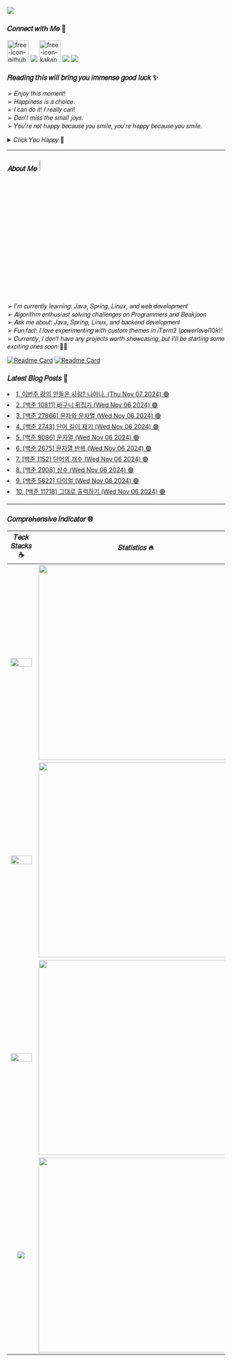 <a href="https://hits.seeyoufarm.com"><img src="https://hits.seeyoufarm.com/api/count/incr/badge.svg?url=https%3A%2F%2Fgithub.com%2Fsbi1024%2Fhit-counter&count_bg=%23C91426&title_bg=%23311CD1&icon=canonical.svg&icon_color=%23B51DDB&title=%F0%9D%92%97%F0%9D%92%8A%F0%9D%92%94%F0%9D%92%8A%F0%9D%92%95&edge_flat=false"/></a>

### 𝐶𝑜𝑛𝑛𝑒𝑐𝑡 𝑤𝑖𝑡ℎ 𝑀𝑒 🔗  
<span><a href="https://sbi1024.github.io/"> <img src="https://github.com/user-attachments/assets/9efa66cd-c50f-4487-aa47-6e5814ca2991" alt="free-icon-github" width="50" heigth = "50" /></a></span>
<span><a href="https://www.instagram.com/yamu.okay/" target="blank"><img src="https://skillicons.dev/icons?i=instagram" /></a></span>
<span><a href="https://open.kakao.com/o/ggq6pkWg"><img src="https://github.com/user-attachments/assets/5aec97fd-8573-441a-a8fa-19e47ce5e2d9" alt="free-icon-kakao" width="50" heigth = "50"></a></span>
<span><a href="https://discord.gg/qMAZGWW4Zd" target="blank"><img src="https://skillicons.dev/icons?i=discord" /></a></span>
<span><a href="mailto:treein10242@gmail.com" target="blank"><img src="https://skillicons.dev/icons?i=gmail" /></a></span>

### 𝑅𝑒𝑎𝑑𝑖𝑛𝑔 𝑡𝘩𝑖𝑠 𝑤𝑖𝑙𝑙 𝑏𝑟𝑖𝑛𝑔 𝑦𝑜𝑢 𝑖𝑚𝑚𝑒𝑛𝑠𝑒 𝑔𝑜𝑜𝑑 𝑙𝑢𝑐𝑘 ✨
 ➢ 𝐸𝑛𝑗𝑜𝑦 𝑡ℎ𝑖𝑠 𝑚𝑜𝑚𝑒𝑛𝑡!  </br>
 ➢ 𝐻𝑎𝑝𝑝𝑖𝑛𝑒𝑠𝑠 𝑖𝑠 𝑎 𝑐ℎ𝑜𝑖𝑐𝑒.  </br>
 ➢ 𝐼 𝑐𝑎𝑛 𝑑𝑜 𝑖𝑡! 𝐼 𝑟𝑒𝑎𝑙𝑙𝑦 𝑐𝑎𝑛!  </br>
 ➢ 𝐷𝑜𝑛'𝑡 𝑚𝑖𝑠𝑠 𝑡ℎ𝑒 𝑠𝑚𝑎𝑙𝑙 𝑗𝑜𝑦𝑠.  </br>
 ➢ 𝑌𝑜𝑢'𝑟𝑒 𝑛𝑜𝑡 ℎ𝑎𝑝𝑝𝑦 𝑏𝑒𝑐𝑎𝑢𝑠𝑒 𝑦𝑜𝑢 𝑠𝑚𝑖𝑙𝑒, 𝑦𝑜𝑢'𝑟𝑒 ℎ𝑎𝑝𝑝𝑦 𝑏𝑒𝑐𝑎𝑢𝑠𝑒 𝑦𝑜𝑢 𝑠𝑚𝑖𝑙𝑒. </br>
 <details>
  <summary> 𝐶𝑙𝑖𝑐𝑘 𝑌𝑜𝑢 𝐻𝑎𝑝𝑝𝑦 🌈</summary>
  
  ![img](https://github.com/user-attachments/assets/e7e6577e-1508-44cb-85f6-d553abbe1dc7) 
</details>

---

### 𝐴𝑏𝑜𝑢𝑡 𝑀𝑒 <img src="https://media.giphy.com/media/GltC4HZLjJLvq/giphy.gif?cid=790b7611vxkffaq8p5eo9kl5xcxvnpw82hi7xoinkgwkpbnp&ep=v1_stickers_search&rid=giphy.gif&ct=s" width="8%">
➢  𝐼’𝑚 𝑐𝑢𝑟𝑟𝑒𝑛𝑡𝑙𝑦 𝑙𝑒𝑎𝑟𝑛𝑖𝑛𝑔: 𝐽𝑎𝑣𝑎, 𝑆𝑝𝑟𝑖𝑛𝑔, 𝐿𝑖𝑛𝑢𝑥, 𝑎𝑛𝑑 𝑤𝑒𝑏 𝑑𝑒𝑣𝑒𝑙𝑜𝑝𝑚𝑒𝑛𝑡 </br>
➢  𝐴𝑙𝑔𝑜𝑟𝑖𝑡ℎ𝑚 𝑒𝑛𝑡ℎ𝑢𝑠𝑖𝑎𝑠𝑡 𝑠𝑜𝑙𝑣𝑖𝑛𝑔 𝑐ℎ𝑎𝑙𝑙𝑒𝑛𝑔𝑒𝑠 𝑜𝑛 𝑃𝑟𝑜𝑔𝑟𝑎𝑚𝑚𝑒𝑟𝑠 𝑎𝑛𝑑 𝐵𝑒𝑎𝑘𝑗𝑜𝑜𝑛 </br>
➢  𝐴𝑠𝑘 𝑚𝑒 𝑎𝑏𝑜𝑢𝑡: 𝐽𝑎𝑣𝑎, 𝑆𝑝𝑟𝑖𝑛𝑔, 𝐿𝑖𝑛𝑢𝑥, 𝑎𝑛𝑑 𝑏𝑎𝑐𝑘𝑒𝑛𝑑 𝑑𝑒𝑣𝑒𝑙𝑜𝑝𝑚𝑒𝑛𝑡 </br>
➢  𝐹𝑢𝑛 𝑓𝑎𝑐𝑡: 𝐼 𝑙𝑜𝑣𝑒 𝑒𝑥𝑝𝑒𝑟𝑖𝑚𝑒𝑛𝑡𝑖𝑛𝑔 𝑤𝑖𝑡ℎ 𝑐𝑢𝑠𝑡𝑜𝑚 𝑡ℎ𝑒𝑚𝑒𝑠 𝑖𝑛 𝑖𝑇𝑒𝑟𝑚2 (𝑝𝑜𝑤𝑒𝑟𝑙𝑒𝑣𝑒𝑙10𝑘)! </br>
➢ 𝐶𝑢𝑟𝑟𝑒𝑛𝑡𝑙𝑦, 𝐼 𝑑𝑜𝑛’𝑡 ℎ𝑎𝑣𝑒 𝑎𝑛𝑦 𝑝𝑟𝑜𝑗𝑒𝑐𝑡𝑠 𝑤𝑜𝑟𝑡ℎ 𝑠ℎ𝑜𝑤𝑐𝑎𝑠𝑖𝑛𝑔, 𝑏𝑢𝑡 𝐼’𝑙𝑙 𝑏𝑒 𝑠𝑡𝑎𝑟𝑡𝑖𝑛𝑔 𝑠𝑜𝑚𝑒 𝑒𝑥𝑐𝑖𝑡𝑖𝑛𝑔 𝑜𝑛𝑒𝑠 𝑠𝑜𝑜𝑛💧🌊🫧 </br>
 
[![Readme Card](https://github-readme-stats.vercel.app/api/pin/?username=sbi1024&bg_color=1a2a3b,cfe3f5,eff7fb,fafafa&repo=programmers-custom&show_icons=true&hide_border=true)](https://github.com/sbi1024/programmers-custom)
[![Readme Card](https://github-readme-stats.vercel.app/api/pin/?username=sbi1024&bg_color=1a2a3b,cfe3f5,eff7fb,fafafa&repo=programmers-auto&show_icons=true&hide_border=true)](https://github.com/sbi1024/programmers-auto)


### 𝐿𝑎𝑡𝑒𝑠𝑡 𝐵𝑙𝑜𝑔 𝑃𝑜𝑠𝑡𝑠 📕
<!-- BLOG-POST-LIST:START --><li><a href="https://sbi1024.github.io/Etc/diary/post-06.html">1. 이번주 강의 안들은 사람? 나야나. (Thu Nov 07 2024) 🟢</a></li>
<li><a href="https://sbi1024.github.io/Algorithm/java-ex/post-08.html">2. [백준 10811] 바구니 뒤집기 (Wed Nov 06 2024) 🟢</a></li>
<li><a href="https://sbi1024.github.io/Algorithm/java-ex/post-09.html">3. [백준 27866] 문자와 문자열 (Wed Nov 06 2024) 🟢</a></li>
<li><a href="https://sbi1024.github.io/Algorithm/java-ex/post-10.html">4. [백준 2743] 단어 길이 재기 (Wed Nov 06 2024) 🟢</a></li>
<li><a href="https://sbi1024.github.io/Algorithm/java-ex/post-11.html">5. [백준 9086] 문자열 (Wed Nov 06 2024) 🟢</a></li>
<li><a href="https://sbi1024.github.io/Algorithm/java-ex/post-12.html">6. [백준 2675] 문자열 반복 (Wed Nov 06 2024) 🟢</a></li>
<li><a href="https://sbi1024.github.io/Algorithm/java-ex/post-13.html">7. [백준 1152] 단어의 개수 (Wed Nov 06 2024) 🟢</a></li>
<li><a href="https://sbi1024.github.io/Algorithm/java-ex/post-14.html">8. [백준 2908] 상수 (Wed Nov 06 2024) 🟢</a></li>
<li><a href="https://sbi1024.github.io/Algorithm/java-ex/post-15.html">9. [백준 5622] 다이얼 (Wed Nov 06 2024) 🟢</a></li>
<li><a href="https://sbi1024.github.io/Algorithm/java-ex/post-16.html">10. [백준 11718] 그대로 출력하기 (Wed Nov 06 2024) 🟢</a></li>
<!-- BLOG-POST-LIST:END -->

---
### 𝐶𝑜𝑚𝑝𝑟𝑒ℎ𝑒𝑛𝑠𝑖𝑣𝑒 𝐼𝑛𝑑𝑖𝑐𝑎𝑡𝑜𝑟 🌐
| 𝑇𝑒𝑐𝑘 𝑆𝑡𝑎𝑐𝑘𝑠 ☕ | 𝑆𝑡𝑎𝑡𝑖𝑠𝑡𝑖𝑐𝑠 🔥 |
| :-------------: | :-----------: |
| <img src="https://skillicons.dev/icons?i=java,spring,hibernate,gradle,grafana,kafka,elasticsearch,mysql,redis,aws" width=100%/> | <img src="https://github-readme-stats.vercel.app/api?username=sbi1024&theme=github_dark&show_icons=true&bg_color=00000000&hide_border=true&text_color=1E90FF&title_color=1E90FF&icon_color=1E90FF" width=450px/> |
| <img src="https://skillicons.dev/icons?i=html,js,css,bootstrap,git,github,githubactions,jenkins,docker,kubernetes" width=100%/> | <img src="https://streak-stats.demolab.com/?user=sbi1024&theme=holi%20theme&show_icons=true&locale=e&date_format=%5BY.%5Dn.j&mode=weekly&background=transparent&hide_border=true&ring=1E90FF&fire=1E90FF&sideNums=1E90FF&currStreakLabel=1E90FF&sideLabels=1E90FF&dates=1E90FF&currStreakNum=1E90FF" width=450px/> |
| <img src="https://skillicons.dev/icons?i=nginx,idea,vscode,notion,postman,vim,apple,windows,linux,md" width=100%/> | <img src="https://github-readme-activity-graph.vercel.app/graph?username=sbi1024&show_icons=true&theme=github-dark&bg_color=transparent&hide_border=true" width=450px/> | 
| <img src="http://mazassumnida.wtf/api/v2/generate_badge?boj=sbi1024" witdh=180%/> | <img src="https://render.gitanimals.org/farms/sbi1024" width=450px/> |








